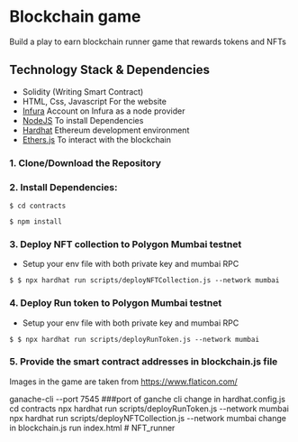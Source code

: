# Blockchain game
Build a play to earn blockchain runner game that rewards tokens and NFTs

## Technology Stack & Dependencies

- Solidity (Writing Smart Contract)
- HTML, Css, Javascript For the website
- [Infura](https://infura.io/) Account on Infura as a node provider
- [NodeJS](https://nodejs.org/en/) To install Dependencies
- [Hardhat](https://hardhat.org/) Ethereum development environment
- [Ethers.js](https://docs.ethers.io/v5/) To interact with the blockchain

### 1. Clone/Download the Repository

### 2. Install Dependencies:
```
$ cd contracts
```
```
$ npm install
```

### 3. Deploy NFT collection to Polygon Mumbai testnet
- Setup your env file with both private key and mumbai RPC 
```
$ $ npx hardhat run scripts/deployNFTCollection.js --network mumbai
```

### 4. Deploy Run token to Polygon Mumbai testnet
- Setup your env file with both private key and mumbai RPC 
```
$ $ npx hardhat run scripts/deployRunToken.js --network mumbai
```

### 5. Provide the smart contract addresses in blockchain.js file

Images in the game are taken from https://www.flaticon.com/



ganache-cli --port 7545    ###port of ganche cli 
change in hardhat.config.js
cd contracts
npx hardhat run scripts/deployRunToken.js --network mumbai
npx hardhat run scripts/deployNFTCollection.js --network mumbai
change in blockchain.js
run index.html # NFT_runner



